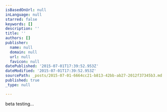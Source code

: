 ```yaml
---
isBasedOnUrl: null
inLanguage: null
starred: false
keywords: []
description: ''
title: ''
authors: []
publisher:
  name: null
  domain: null
  url: null
  favicon: null
datePublished: '2015-07-01T17:39:52.953Z'
dateModified: '2015-07-01T17:39:52.953Z'
sourcePath: _posts/2015-07-01-6664cc21-b813-42bb-ab27-2012f37345b3.md
published: true
_type: null

---
```

beta testing...